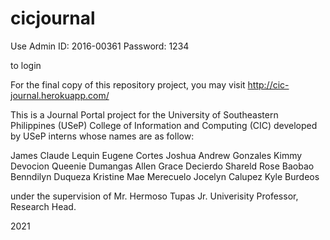 # cicjournal

Use
Admin
ID: 2016-00361
Password: 1234

to login

For the final copy of this repository project, you may visit http://cic-journal.herokuapp.com/

This is a Journal Portal project for the University of Southeastern Philippines (USeP) College of Information and Computing (CIC) developed by USeP interns  whose names are as follow: 

James Claude Lequin
Eugene Cortes
Joshua Andrew Gonzales
Kimmy Devocion
Queenie Dumangas
Allen Grace Decierdo
Shareld Rose Baobao
Benndilyn Duqueza
Kristine Mae Merecuelo
Jocelyn Calupez
Kyle Burdeos

under the supervision of Mr. Hermoso Tupas Jr. Univerisity Professor, Research Head.

2021
